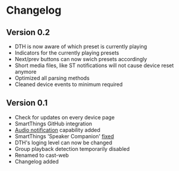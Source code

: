 # Changelog
## Version 0.2
- DTH is now aware of which preset is currently playing
- Indicators for the currently playing presets
- Next/prev buttons can now swich presets accordingly
- Short media files, like ST notifications will not cause device reset anymore
- Optimized all parsing methods
- Cleaned device events to minimum required 
## Version 0.1
- Check for updates on every device page
- SmartThings GitHub integration
- [Audio notification](http://docs.smartthings.com/en/latest/capabilities-reference.html#audio-notification "Audio notification") capability added
- SmartThings 'Speaker Companion' [fixed](https://github.com/vervallsweg/smartthings/issues/7 "fixed")
- DTH's loging level can now be changed
- Group playback detection temporarily disabled
- Renamed to cast-web
- Changelog added